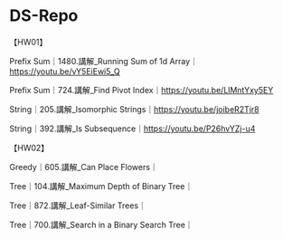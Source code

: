 # DS-Repo

【HW01】

Prefix Sum｜1480.講解_Running Sum of 1d Array｜https://youtu.be/vY5EiEwi5_Q

Prefix Sum｜724.講解_Find Pivot Index｜https://youtu.be/LlMntYxy5EY

String｜205.講解_Isomorphic Strings｜https://youtu.be/joibeR2Tjr8

String｜392.講解_Is Subsequence｜https://youtu.be/P26hvYZj-u4

【HW02】

Greedy｜605.講解_Can Place Flowers｜

Tree｜104.講解_Maximum Depth of Binary Tree｜

Tree｜872.講解_Leaf-Similar Trees｜

Tree｜700.講解_Search in a Binary Search Tree｜

